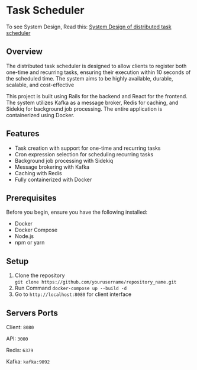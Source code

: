 # Task Scheduler
To see System Design, Read this: [System Design of distributed task scheduler](https://github.com/mHuzefa/task_scheduler/blob/main/System%20Design%20of%20distributed%20task%20scheduler.md)
## Overview
The distributed task scheduler is designed to allow clients to register both  one-time and recurring tasks, ensuring their execution within 10 seconds of  the scheduled time. The system aims to be highly available, durable,  scalable, and cost-effective

This project is built using Rails for the backend and React for the frontend. The system utilizes Kafka as a message broker, Redis for caching, and Sidekiq for background job processing. The entire application is containerized using Docker.

## Features

- Task creation with support for one-time and recurring tasks
- Cron expression selection for scheduling recurring tasks
- Background job processing with Sidekiq
- Message brokering with Kafka
- Caching with Redis
- Fully containerized with Docker

## Prerequisites

Before you begin, ensure you have the following installed:

- Docker
- Docker Compose
- Node.js
- npm or yarn

## Setup

1. Clone the repository  
`git clone https://github.com/yourusername/repository_name.git`
2. Run Command
	`docker-compose up --build -d` 
3. Go to `http://localhost:8080` for client interface

## Servers Ports
Client: `8080`

API: `3000`

Redis: `6379`

Kafka: `kafka:9092`
